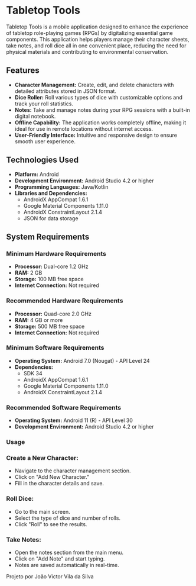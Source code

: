 # Tabletop Tools

Tabletop Tools is a mobile application designed to enhance the experience of tabletop role-playing games (RPGs) by digitalizing essential game components. This application helps players manage their character sheets, take notes, and roll dice all in one convenient place, reducing the need for physical materials and contributing to environmental conservation.

## Features

- **Character Management:** Create, edit, and delete characters with detailed attributes stored in JSON format.
- **Dice Roller:** Roll various types of dice with customizable options and track your roll statistics.
- **Notes:** Take and manage notes during your RPG sessions with a built-in digital notebook.
- **Offline Capability:** The application works completely offline, making it ideal for use in remote locations without internet access.
- **User-Friendly Interface:** Intuitive and responsive design to ensure smooth user experience.

## Technologies Used

- **Platform:** Android
- **Development Environment:** Android Studio 4.2 or higher
- **Programming Languages:** Java/Kotlin
- **Libraries and Dependencies:**
  - AndroidX AppCompat 1.6.1
  - Google Material Components 1.11.0
  - AndroidX ConstraintLayout 2.1.4
  - JSON for data storage

## System Requirements

### Minimum Hardware Requirements
- **Processor:** Dual-core 1.2 GHz
- **RAM:** 2 GB
- **Storage:** 100 MB free space
- **Internet Connection:** Not required

### Recommended Hardware Requirements
- **Processor:** Quad-core 2.0 GHz
- **RAM:** 4 GB or more
- **Storage:** 500 MB free space
- **Internet Connection:** Not required

### Minimum Software Requirements
- **Operating System:** Android 7.0 (Nougat) - API Level 24
- **Dependencies:**
  - SDK 34
  - AndroidX AppCompat 1.6.1
  - Google Material Components 1.11.0
  - AndroidX ConstraintLayout 2.1.4

### Recommended Software Requirements
- **Operating System:** Android 11 (R) - API Level 30
- **Development Environment:** Android Studio 4.2 or higher

### Usage

### Create a New Character:
- Navigate to the character management section.
- Click on "Add New Character."
- Fill in the character details and save.
### Roll Dice:
- Go to the main screen.
- Select the type of dice and number of rolls.
- Click "Roll" to see the results.
### Take Notes:
- Open the notes section from the main menu.
- Click on "Add Note" and start typing.
- Notes are saved automatically in real-time.



Projeto por João Victor Vila da Silva
